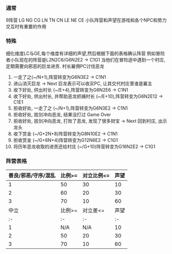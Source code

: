 ### 通常 ###  
9阵营
LG NG CG
LN TN CN
LE NE CE
小队阵营和声望在游戏和各个NPC和势力交互时有重要的作用

### 特殊 ###  
细化维度LC与GE,每个维度有详细的声望,然后根据下面的表格确认阵营
例如冒险者小队现在的阵营是L2N2C6/G6N2E2 -> C1G1
当他们在冒险途中遇到一个村庄,定期需要向邪恶的巨龙进贡. 村长雇佣PC讨伐恶龙
1. 一走了之(~/N+1),阵营转变为G6N3E2 -> C1N1
2. 进山消灭巨龙 -> Next
巨龙表示可以收买PC, 让其交代村庄里谁是雇主
1. 收下好处, 供出村长 (~/E+4),阵营转变为G6N2E6 -> C1N1
2. 收下好处, 供出村长, 并帮助恶龙抓捕村长 (~/E+10),阵营转变为G6N2E12 -> C1E1
3. 拒收好处, 一走了之 (~/N+1),阵营转变为G6N3E2 -> C1N1
4. 拒收好处, 拔剑冲向恶龙, 结果没打过 Game Over
5. 拒收好处, 拔剑冲向恶龙, 打败了恶龙, 发现了很多财宝 -> Next
回到村庄, 出示龙头
1. 收下赏金 (~/G+2N+8)阵营转变为G8N10E2 -> C1N1
2. 拒收赏金 (~/G+6N+4)阵营转变为G12N6E2 -> C1G1
3. 将历年恶龙收取的进贡还给村庄 (~/G+10)阵营转变为G16N2E2 -> C1G1

### 阵营表格 ###  
|善良/邪恶/守序/混乱|比例>=|对立比例<=|声望|
|:-|:-|:-|:-|
|1|50|30|10|
|2|60|20|30|
|3|70|10|60|
|中立|比例>=|对立差<=|声望|
|:-|:-|:-|:-|
|1|N/A|N/A|10|
|2|50|20|30|
|3|70|10|60|